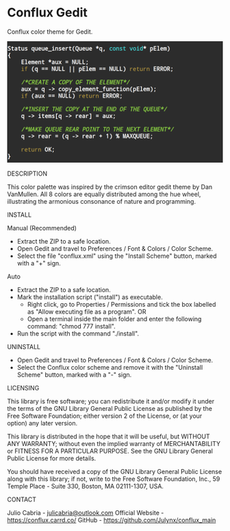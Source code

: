 # Conflux Gedit

Conflux color theme for Gedit.

![alt text](Gedit_Conflux.png)

  DESCRIPTION
 
 This color palette was inspired by the crimson editor
 gedit theme by Dan VanMullen. All 8 colors are equally distributed 
 among the hue wheel, illustrating the armonious consonance of nature 
 and programming.

  INSTALL
        
 Manual (Recommended)
 
 - Extract the ZIP to a safe location.
 - Open Gedit and travel to Preferences / Font & Colors / Color Scheme.
 - Select the file "conflux.xml" using the "Install Scheme" button, 
   marked with a "+" sign.
    
 Auto
    
 - Extract the ZIP to a safe location.
 - Mark the installation script ("install") as executable.
    - Right click, go to Properties / Permissions and tick the box
      labelled as "Allow executing file as a program".
    OR
    - Open a terminal inside the main folder and enter the following
      command: "chmod 777 install".
 - Run the script with the command "./install".

  UNINSTALL

 - Open Gedit and travel to Preferences / Font & Colors / Color Scheme.
 - Select the Conflux color scheme and remove it with the "Uninstall Scheme" 
 button, marked with a "-" sign.
  
  LICENSING

 This library is free software; you can redistribute it and/or
 modify it under the terms of the GNU Library General Public
 License as published by the Free Software Foundation; either
 version 2 of the License, or (at your option) any later version.

 This library is distributed in the hope that it will be useful,
 but WITHOUT ANY WARRANTY; without even the implied warranty of
 MERCHANTABILITY or FITNESS FOR A PARTICULAR PURPOSE. See the GNU
 Library General Public License for more details.

 You should have received a copy of the GNU Library General Public
 License along with this library; if not, write to the
 Free Software Foundation, Inc., 59 Temple Place - Suite 330,
 Boston, MA 02111-1307, USA.
 
  CONTACT
 
 Julio Cabria - julicabria@outlook.com
 Official Website - https://conflux.carrd.co/
 GitHub - https://github.com/Julynx/conflux_main
